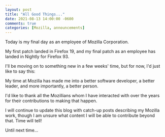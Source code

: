 ```yaml
---
layout: post
title: "All Good Things..."
date: 2021-08-13 14:00:00 -0600
comments: true
categories: [Mozilla, announcements]
---
```

Today is my final day as an employee of Mozilla Corporation.

My first patch landed in Firefox 19, and my final patch as an employee has
landed in Nightly for Firefox 93.

I'll be moving on to something new in a few weeks' time, but for now, I'd just
like to say this:

My time at Mozilla has made me into a better software developer, a better
leader, and more importantly, a better person.

I'd like to thank all the Mozillians whom I have interacted with over the years
for their contributions to making that happen.

I will continue to update this blog with catch-up posts describing my Mozilla
work, though I am unsure what content I will be able to contribute beyond that.
Time will tell!

Until next time...
